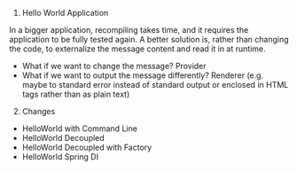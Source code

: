 1. Hello World Application 

In a bigger application, recompiling takes time, and it requires the application to be fully tested again. 
A better solution is, rather than changing the code, to externalize the message content and read it in at runtime.

- What if we want to change the message? Provider
- What if we want to output the message differently? Renderer
(e.g. maybe to standard error instead of standard output or enclosed in HTML tags rather than as plain text) 

2. Changes

- HelloWorld with Command Line
- HelloWorld Decoupled
- HelloWorld Decoupled with Factory
- HelloWorld Spring DI
